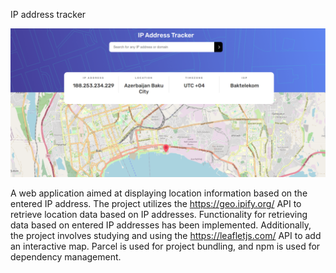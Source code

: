 IP address tracker

![Design preview for the IP address tracker coding challenge](./design/finally-desktop-preview.PNG)

A web application aimed at displaying location information based on the entered IP address. The project utilizes the https://geo.ipify.org/ API to retrieve location data based on IP addresses. Functionality for retrieving data based on entered IP addresses has been implemented. Additionally, the project involves studying and using the https://leafletjs.com/ API to add an interactive map. Parcel is used for project bundling, and npm is used for dependency management.

